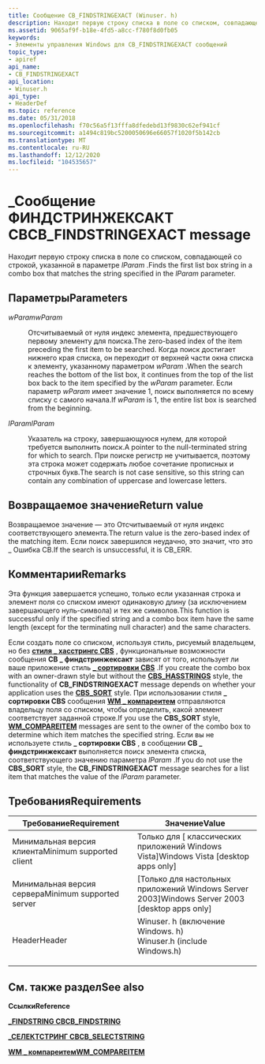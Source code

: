```yaml
---
title: Сообщение CB_FINDSTRINGEXACT (Winuser. h)
description: Находит первую строку списка в поле со списком, совпадающей со строкой, указанной в параметре lParam.
ms.assetid: 9065af9f-b18e-4fd5-a8cc-f780f8d0fb05
keywords:
- Элементы управления Windows для CB_FINDSTRINGEXACT сообщений
topic_type:
- apiref
api_name:
- CB_FINDSTRINGEXACT
api_location:
- Winuser.h
api_type:
- HeaderDef
ms.topic: reference
ms.date: 05/31/2018
ms.openlocfilehash: f70c56a5f13fffa8dfedebd13f9830c62ef941cf
ms.sourcegitcommit: a1494c819bc5200050696e66057f1020f5b142cb
ms.translationtype: MT
ms.contentlocale: ru-RU
ms.lasthandoff: 12/12/2020
ms.locfileid: "104535657"
---
```

# <a name="cb_findstringexact-message"></a><span data-ttu-id="d1307-104">\_Сообщение ФИНДСТРИНЖЕКСАКТ CB</span><span class="sxs-lookup"><span data-stu-id="d1307-104">CB\_FINDSTRINGEXACT message</span></span>

<span data-ttu-id="d1307-105">Находит первую строку списка в поле со списком, совпадающей со строкой, указанной в параметре *lParam* .</span><span class="sxs-lookup"><span data-stu-id="d1307-105">Finds the first list box string in a combo box that matches the string specified in the *lParam* parameter.</span></span>

## <a name="parameters"></a><span data-ttu-id="d1307-106">Параметры</span><span class="sxs-lookup"><span data-stu-id="d1307-106">Parameters</span></span>

<dl> <dt>

<span data-ttu-id="d1307-107">*wParam*</span><span class="sxs-lookup"><span data-stu-id="d1307-107">*wParam*</span></span> 
</dt> <dd>

<span data-ttu-id="d1307-108">Отсчитываемый от нуля индекс элемента, предшествующего первому элементу для поиска.</span><span class="sxs-lookup"><span data-stu-id="d1307-108">The zero-based index of the item preceding the first item to be searched.</span></span> <span data-ttu-id="d1307-109">Когда поиск достигает нижнего края списка, он переходит от верхней части окна списка к элементу, указанному параметром *wParam* .</span><span class="sxs-lookup"><span data-stu-id="d1307-109">When the search reaches the bottom of the list box, it continues from the top of the list box back to the item specified by the *wParam* parameter.</span></span> <span data-ttu-id="d1307-110">Если параметр *wParam* имеет значение 1, поиск выполняется по всему списку с самого начала.</span><span class="sxs-lookup"><span data-stu-id="d1307-110">If *wParam* is  1, the entire list box is searched from the beginning.</span></span>

</dd> <dt>

<span data-ttu-id="d1307-111">*lParam*</span><span class="sxs-lookup"><span data-stu-id="d1307-111">*lParam*</span></span> 
</dt> <dd>

<span data-ttu-id="d1307-112">Указатель на строку, завершающуюся нулем, для которой требуется выполнить поиск.</span><span class="sxs-lookup"><span data-stu-id="d1307-112">A pointer to the null-terminated string for which to search.</span></span> <span data-ttu-id="d1307-113">При поиске регистр не учитывается, поэтому эта строка может содержать любое сочетание прописных и строчных букв.</span><span class="sxs-lookup"><span data-stu-id="d1307-113">The search is not case sensitive, so this string can contain any combination of uppercase and lowercase letters.</span></span>

</dd> </dl>

## <a name="return-value"></a><span data-ttu-id="d1307-114">Возвращаемое значение</span><span class="sxs-lookup"><span data-stu-id="d1307-114">Return value</span></span>

<span data-ttu-id="d1307-115">Возвращаемое значение — это Отсчитываемый от нуля индекс соответствующего элемента.</span><span class="sxs-lookup"><span data-stu-id="d1307-115">The return value is the zero-based index of the matching item.</span></span> <span data-ttu-id="d1307-116">Если поиск завершился неудачно, это значит, что это \_ Ошибка CB.</span><span class="sxs-lookup"><span data-stu-id="d1307-116">If the search is unsuccessful, it is CB\_ERR.</span></span>

## <a name="remarks"></a><span data-ttu-id="d1307-117">Комментарии</span><span class="sxs-lookup"><span data-stu-id="d1307-117">Remarks</span></span>

<span data-ttu-id="d1307-118">Эта функция завершается успешно, только если указанная строка и элемент поля со списком имеют одинаковую длину (за исключением завершающего нуль-символа) и тех же символов.</span><span class="sxs-lookup"><span data-stu-id="d1307-118">This function is successful only if the specified string and a combo box item have the same length (except for the terminating null character) and the same characters.</span></span>

<span data-ttu-id="d1307-119">Если создать поле со списком, используя стиль, рисуемый владельцем, но без [**стиля \_ хасстрингс CBS**](combo-box-styles.md) , функциональные возможности сообщения **CB \_ финдстринжексакт** зависят от того, использует ли ваше приложение стиль [**\_ сортировки CBS**](combo-box-styles.md) .</span><span class="sxs-lookup"><span data-stu-id="d1307-119">If you create the combo box with an owner-drawn style but without the [**CBS\_HASSTRINGS**](combo-box-styles.md) style, the functionality of **CB\_FINDSTRINGEXACT** message depends on whether your application uses the [**CBS\_SORT**](combo-box-styles.md) style.</span></span> <span data-ttu-id="d1307-120">При использовании стиля **\_ сортировки CBS** сообщения [**WM \_ компареитем**](wm-compareitem.md) отправляются владельцу поля со списком, чтобы определить, какой элемент соответствует заданной строке.</span><span class="sxs-lookup"><span data-stu-id="d1307-120">If you use the **CBS\_SORT** style, [**WM\_COMPAREITEM**](wm-compareitem.md) messages are sent to the owner of the combo box to determine which item matches the specified string.</span></span> <span data-ttu-id="d1307-121">Если вы не используете стиль **\_ сортировки CBS** , в сообщении **CB \_ финдстринжексакт** выполняется поиск элемента списка, соответствующего значению параметра *lParam* .</span><span class="sxs-lookup"><span data-stu-id="d1307-121">If you do not use the **CBS\_SORT** style, the **CB\_FINDSTRINGEXACT** message searches for a list item that matches the value of the *lParam* parameter.</span></span>

## <a name="requirements"></a><span data-ttu-id="d1307-122">Требования</span><span class="sxs-lookup"><span data-stu-id="d1307-122">Requirements</span></span>



| <span data-ttu-id="d1307-123">Требование</span><span class="sxs-lookup"><span data-stu-id="d1307-123">Requirement</span></span> | <span data-ttu-id="d1307-124">Значение</span><span class="sxs-lookup"><span data-stu-id="d1307-124">Value</span></span> |
|-------------------------------------|----------------------------------------------------------------------------------------------------------|
| <span data-ttu-id="d1307-125">Минимальная версия клиента</span><span class="sxs-lookup"><span data-stu-id="d1307-125">Minimum supported client</span></span><br/> | <span data-ttu-id="d1307-126">Только для \[ классических приложений Windows Vista\]</span><span class="sxs-lookup"><span data-stu-id="d1307-126">Windows Vista \[desktop apps only\]</span></span><br/>                                                           |
| <span data-ttu-id="d1307-127">Минимальная версия сервера</span><span class="sxs-lookup"><span data-stu-id="d1307-127">Minimum supported server</span></span><br/> | <span data-ttu-id="d1307-128">\[Только для настольных приложений Windows Server 2003\]</span><span class="sxs-lookup"><span data-stu-id="d1307-128">Windows Server 2003 \[desktop apps only\]</span></span><br/>                                                     |
| <span data-ttu-id="d1307-129">Header</span><span class="sxs-lookup"><span data-stu-id="d1307-129">Header</span></span><br/>                   | <dl> <span data-ttu-id="d1307-130"><dt>Winuser. h (включение Windows. h)</dt></span><span class="sxs-lookup"><span data-stu-id="d1307-130"><dt>Winuser.h (include Windows.h)</dt></span></span> </dl> |



## <a name="see-also"></a><span data-ttu-id="d1307-131">См. также раздел</span><span class="sxs-lookup"><span data-stu-id="d1307-131">See also</span></span>

<dl> <dt>

<span data-ttu-id="d1307-132">**Ссылки**</span><span class="sxs-lookup"><span data-stu-id="d1307-132">**Reference**</span></span>
</dt> <dt>

[<span data-ttu-id="d1307-133">**\_FINDSTRING CB**</span><span class="sxs-lookup"><span data-stu-id="d1307-133">**CB\_FINDSTRING**</span></span>](cb-findstring.md)
</dt> <dt>

[<span data-ttu-id="d1307-134">**\_СЕЛЕКТСТРИНГ CB**</span><span class="sxs-lookup"><span data-stu-id="d1307-134">**CB\_SELECTSTRING**</span></span>](cb-selectstring.md)
</dt> <dt>

[<span data-ttu-id="d1307-135">**WM \_ компареитем**</span><span class="sxs-lookup"><span data-stu-id="d1307-135">**WM\_COMPAREITEM**</span></span>](wm-compareitem.md)
</dt> </dl>

 

 





